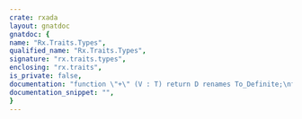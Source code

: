 ```yaml
---
crate: rxada
layout: gnatdoc
gnatdoc: {
name: "Rx.Traits.Types",
qualified_name: "Rx.Traits.Types",
signature: "rx.traits.types",
enclosing: "rx.traits",
is_private: false,
documentation: "function \"+\" (V : T) return D renames To_Definite;\nfunction \"-\" (V : D) return T renames To_Indefinite;\n\n@formal T\n  The user-facing type\n@formal D\n  Definite type for storage of T\n@formal To_Definite\n@formal To_Indefinite",
documentation_snippet: "",
}
---
```

